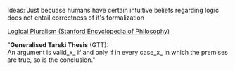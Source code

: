 


Ideas: Just becuase humans have certain intuitive beliefs regarding logic does not entail correctness of it's formalization





[Logical Pluralism (Stanford Encyclopedia of Philosophy)](https://plato.stanford.edu/entries/logical-pluralism/)


"**Generalised Tarski Thesis** (GTT):  
An argument is valid_x_ if and only if in every case_x_ in which the premises are true, so is the conclusion."

